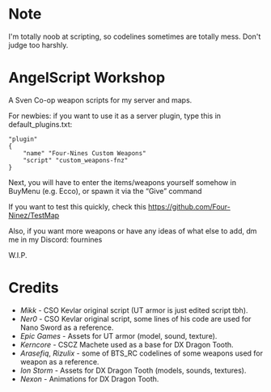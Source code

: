 # Note
I'm totally noob at scripting, so codelines sometimes are totally mess. Don't judge too harshly.

# AngelScript Workshop
A Sven Co-op weapon scripts for my server and maps. 

For newbies: if you want to use it as a server plugin, type this in default_plugins.txt:

 	"plugin"
	{
		"name" "Four-Nines Custom Weapons"
		"script" "custom_weapons-fnz"
	}

Next, you will have to enter the items/weapons yourself somehow in BuyMenu (e.g. Ecco), or spawn it via the “Give” command


If you want to test this quickly, check this https://github.com/Four-Ninez/TestMap

Also, if you want more weapons or have any ideas of what else to add, dm me in my Discord: fournines

W.I.P.

# Credits
- *Mikk* - CSO Kevlar original script (UT armor is just edited script tbh).
- *Ner0* - CSO Kevlar original script, some lines of his code are used for Nano Sword as a reference. 
- *Epic Games* - Assets for UT armor (model, sound, texture).
- *Kerncore* - CSCZ Machete used as a base for DX Dragon Tooth.
- *Arasefiq*, *Rizulix* - some of BTS_RC codelines of some weapons used for weapon as a reference.
- *Ion Storm* - Assets for DX Dragon Tooth (models, sounds, textures).
- *Nexon* - Animations for DX Dragon Tooth.

